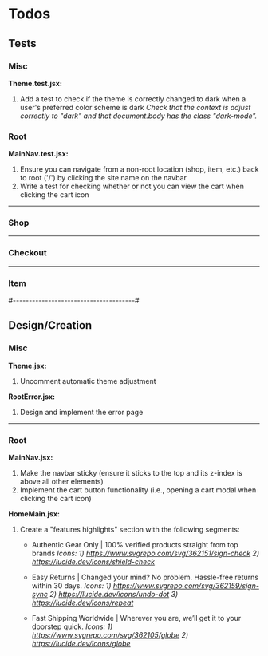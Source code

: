 # Todos

## Tests

### Misc

**Theme.test.jsx:**

1) Add a test to check if the theme is correctly changed to dark when a user's preferred color scheme is dark
*Check that the context is adjust correctly to "dark" and that document.body has the class "dark-mode".*

### Root

**MainNav.test.jsx:**

1) Ensure you can navigate from a non-root location (shop, item, etc.) back to root ('/') by clicking the site name on the navbar
2) Write a test for checking whether or not you can view the cart when clicking the cart icon

---------

### Shop

---------

### Checkout

---------

### Item

#--------------------------------------#

## Design/Creation

### Misc

**Theme.jsx:**

1) Uncomment automatic theme adjustment


**RootError.jsx:**

1) Design and implement the error page

---------

### Root

**MainNav.jsx:**

1) Make the navbar sticky (ensure it sticks to the top and its z-index is above all other elements)
2) Implement the cart button functionality (i.e., opening a cart modal when clicking the cart icon)

**HomeMain.jsx:**

1) Create a "features highlights" section with the following segments:

    - Authentic Gear Only | 100% verified products straight from top brands
    *Icons: 1) https://www.svgrepo.com/svg/362151/sign-check 2) https://lucide.dev/icons/shield-check*

    - Easy Returns | Changed your mind? No problem. Hassle-free returns within 30 days.
    *Icons: 1) https://www.svgrepo.com/svg/362159/sign-sync 2) https://lucide.dev/icons/undo-dot 3) https://lucide.dev/icons/repeat*

    - Fast Shipping Worldwide | Wherever you are, we’ll get it to your doorstep quick.
    *Icons: 1) https://www.svgrepo.com/svg/362105/globe 2) https://lucide.dev/icons/globe*
